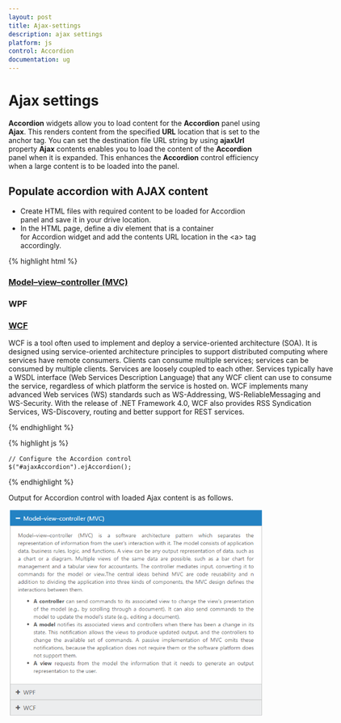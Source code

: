 ```yaml
---
layout: post
title: Ajax-settings
description: ajax settings
platform: js
control: Accordion 
documentation: ug
---
```


# Ajax settings

**Accordion** widgets allow you to load content for the **Accordion** panel using **Ajax**. This renders content from the specified **URL** location that is set to the anchor tag. You can set the destination file URL string by using **ajaxUrl** property **Ajax** contents enables you to load the content of the **Accordion** panel when it is expanded. This enhances the **Accordion** control efficiency when a large content is to be loaded into the panel.

## Populate accordion with AJAX content

* Create HTML files with required content to be loaded for Accordion panel and save it in your drive location.
* In the HTML page, define a div element that is a container for Accordion widget and add the contents URL location in the &lt;a&gt; tag accordingly.

{% highlight html %}

<div id="ajaxAccordion" style="width: 650px">
   <h3>
      <a href="mvccontent.html">Model–view–controller (MVC)</a>
   </h3>
   <div>
   </div>
   <h3>
      <a href="wpfcontent.html"></a>WPF
   </h3>
   <div>
   </div>
   <h3>
      <a href="#">WCF</a>
   </h3>
   <div>
      <p>
         WCF is a tool often used to implement and deploy a service-oriented architecture (SOA). 
         It is designed using service-oriented architecture principles to support distributed computing where services have remote consumers. 
         Clients can consume multiple services; services can be consumed by multiple clients. Services are loosely coupled to each other. 
         Services typically have a WSDL interface (Web Services Description Language) that any WCF client can use to consume the service, regardless of which platform the service is hosted on. 
         WCF implements many advanced Web services (WS) standards such as WS-Addressing, WS-ReliableMessaging and WS-Security. 
         With the release of .NET Framework 4.0, WCF also provides RSS Syndication Services, WS-Discovery, routing and better support for REST services.
      </p>
   </div>
</div>
{% endhighlight %}

{% highlight js %}

    // Configure the Accordion control
    $("#ajaxAccordion").ejAccordion();

{% endhighlight %}

Output for Accordion control with loaded Ajax content is as follows.



![](/js/Accordion/Ajax-settings_images/Ajax-settings_img1.png)

